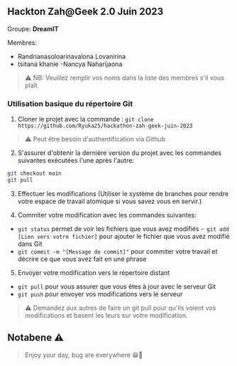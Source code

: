 ## Hackton Zah@Geek 2.0 Juin 2023

Groupe: **DreamIT**

Membres:

- Randrianasoloarinavalona Lovanirina
- tsitana khanie
-Nancya Naharijaona

> ⚠️ NB: Veuillez remplir vos noms dans la liste des membres s'il vous plaît

### Utilisation basique du répertoire Git

1. Cloner le projet avec la commande : `git clone https://github.com/Ryuka25/hackathon-zah-geek-juin-2023`

> ⚠️ Peut être besoin d'authentification via Github

2. S'assurer d'obtenir la dernière version du projet avec les commandes suivantes exécutées l'une après l'autre:

```bash
git checkout main
git pull
```

3. Effectuer les modifications (Utiliser le système de branches pour rendre votre espace de travail atomique si vous savez vous en servir.)

4. Commiter votre modification avec les commandes suivantes:

- `git status` permet de voir les fichiers que vous avez modifiés -` git add [Lien vers votre fichier]` pour ajouter le fichier que vous avez modifié dans Git
- `git commit -m "[Message de commit]"` pour commiter votre travail et décrire ce que vous avez fait en une phrase

5. Envoyer votre modification vers le répertoire distant

- `git pull` pour vous assurer que vous êtes à jour avec le serveur Git
- `git push` pour envoyer vos modifications vers le serveur

> ⚠️ Demandez aux autres de faire un git pull pour qu'ils voient vos modifications et basent les leurs sur votre modification.

## Notabene ⚠️

> Enjoy your day, bug are everywhere 😁👋
